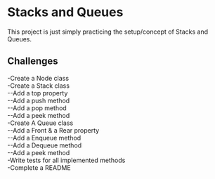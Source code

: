 <h1> Stacks and Queues </h1>

This project is just simply practicing the setup/concept of Stacks and Queues.

<h2> Challenges </h2>

-Create a Node class  
-Create a Stack class  
--Add a top property  
--Add a push method  
--Add a pop method  
--Add a peek method  
-Create A Queue class  
--Add a Front & a Rear property  
--Add a Enqueue method  
--Add a Dequeue method  
--Add a peek method  
-Write tests for all implemented methods  
-Complete a README  



